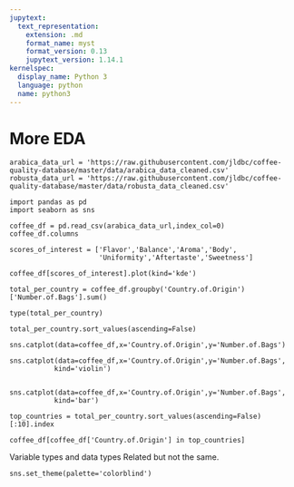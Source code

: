 ```yaml
---
jupytext:
  text_representation:
    extension: .md
    format_name: myst
    format_version: 0.13
    jupytext_version: 1.14.1
kernelspec:
  display_name: Python 3
  language: python
  name: python3
---
```


# More EDA

```{code-cell} ipython3
arabica_data_url = 'https://raw.githubusercontent.com/jldbc/coffee-quality-database/master/data/arabica_data_cleaned.csv'
robusta_data_url = 'https://raw.githubusercontent.com/jldbc/coffee-quality-database/master/data/robusta_data_cleaned.csv'
```

```{code-cell} ipython3
import pandas as pd
import seaborn as sns
```

```{code-cell} ipython3
coffee_df = pd.read_csv(arabica_data_url,index_col=0)
coffee_df.columns
```

```{code-cell} ipython3
scores_of_interest = ['Flavor','Balance','Aroma','Body',
                      'Uniformity','Aftertaste','Sweetness']
```

```{code-cell} ipython3
coffee_df[scores_of_interest].plot(kind='kde')
```

```{code-cell} ipython3
total_per_country = coffee_df.groupby('Country.of.Origin')['Number.of.Bags'].sum()
```

```{code-cell} ipython3
type(total_per_country)
```

```{code-cell} ipython3
total_per_country.sort_values(ascending=False)
```

```{code-cell} ipython3
sns.catplot(data=coffee_df,x='Country.of.Origin',y='Number.of.Bags')
```

```{code-cell} ipython3
sns.catplot(data=coffee_df,x='Country.of.Origin',y='Number.of.Bags',
           kind='violin')
```

```{code-cell} ipython3

sns.catplot(data=coffee_df,x='Country.of.Origin',y='Number.of.Bags',
           kind='bar')
```

```{code-cell} ipython3
top_countries = total_per_country.sort_values(ascending=False)[:10].index
```

```{code-cell} ipython3
coffee_df[coffee_df['Country.of.Origin'] in top_countries]
```

Variable types and data types
Related but not the same.


```{code-cell} ipython3
sns.set_theme(palette='colorblind')
```

```{code-cell} ipython3

```
